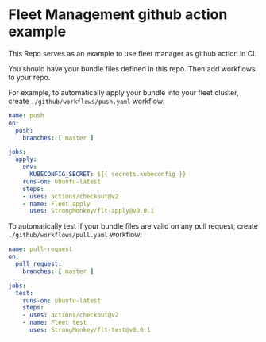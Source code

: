 # Fleet Management github action example

This Repo serves as an example to use fleet manager as github action in CI.

You should have your bundle files defined in this repo. Then add workflows to your repo.

For example, to automatically apply your bundle into your fleet cluster, create `./github/workflows/push.yaml` workflow:

```yaml
name: push
on:
  push:
    branches: [ master ]

jobs:
  apply:
    env:
      KUBECONFIG_SECRET: ${{ secrets.kubeconfig }}
    runs-on: ubuntu-latest
    steps:
    - uses: actions/checkout@v2
    - name: Fleet apply
      uses: StrongMonkey/flt-apply@v0.0.1
```

To automatically test if your bundle files are valid on any pull request, create `./github/workflows/pull.yaml` workflow:

```yaml
name: pull-request
on:
  pull_request:
    branches: [ master ]

jobs:
  test:
    runs-on: ubuntu-latest
    steps:
    - uses: actions/checkout@v2
    - name: Fleet test
      uses: StrongMonkey/flt-test@v0.0.1
```
